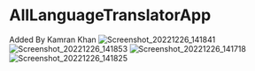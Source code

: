 # AllLanguageTranslatorApp
Added By Kamran Khan
![Screenshot_20221226_141841](https://user-images.githubusercontent.com/120364084/209530847-d6dc001f-139b-4fc4-8fe3-74b73d31f443.png)
![Screenshot_20221226_141853](https://user-images.githubusercontent.com/120364084/209530851-b6b6d642-de33-444a-bee0-5176c30be1b8.png)
![Screenshot_20221226_141718](https://user-images.githubusercontent.com/120364084/209530855-cd103e05-be5a-49b4-998b-d6453d1ca13d.png)
![Screenshot_20221226_141825](https://user-images.githubusercontent.com/120364084/209530857-65a86ba8-8bcd-43ba-8d43-1f1925c57f6f.png)
